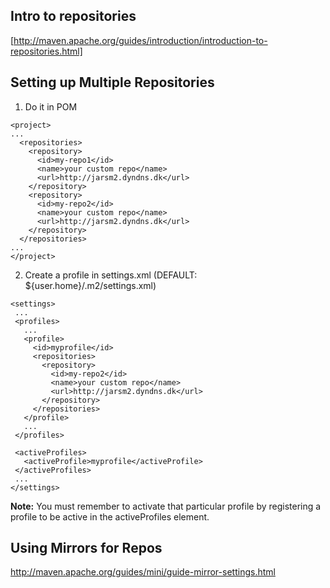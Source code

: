 ## Intro to repositories
[http://maven.apache.org/guides/introduction/introduction-to-repositories.html]

## Setting up Multiple Repositories
1. Do it in POM
```
<project>
...
  <repositories>
    <repository>
      <id>my-repo1</id>
      <name>your custom repo</name>
      <url>http://jarsm2.dyndns.dk</url>
    </repository>
    <repository>
      <id>my-repo2</id>
      <name>your custom repo</name>
      <url>http://jarsm2.dyndns.dk</url>
    </repository>
  </repositories>
...
</project>
```
2. Create a profile in settings.xml (DEFAULT: ${user.home}/.m2/settings.xml)
```
<settings>
 ...
 <profiles>
   ...
   <profile>
     <id>myprofile</id>
     <repositories>
       <repository>
         <id>my-repo2</id>
         <name>your custom repo</name>
         <url>http://jarsm2.dyndns.dk</url>
       </repository>
     </repositories>
   </profile>
   ...
 </profiles>
 
 <activeProfiles>
   <activeProfile>myprofile</activeProfile>
 </activeProfiles>
 ...
</settings>
```

 __Note:__ You must remember to activate that particular profile by registering a profile to be active in the activeProfiles element.
 
 ## Using Mirrors for Repos
 http://maven.apache.org/guides/mini/guide-mirror-settings.html